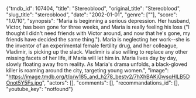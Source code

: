 {"tmdb_id": 107404, "title": "Stereoblood", "original_title": "Stereoblood", "slug_title": "stereoblood", "date": "2002-01-01", "genre": [""], "score": "1.0/10", "synopsis": "Maria is beginning a serious depression. Her husband, Victor, has been gone for three weeks, and Maria is really feeling his loss (\"I thought I didn't need friends with Victor around, and now that he's gone, my friends have decided the same thing.\"). Maria is neglecting her work--she is the inventor of an experimental female fertility drug, and her colleague, Vladimir, is picking up the slack. Vladimir is also willing to replace any other missing facets of her life, if Maria will let him in. Maria lives day by day, slowly floating away from reality. As Maria's drama unfolds, a black-gloved killer is roaming around the city, targeting young women.", "image": "https://image.tmdb.org/t/p/w185_and_h278_bestv2/7hXhBAKjGwsqHlLB5DOnot5Y5Fs.jpg", "actors": [], "comments": [], "recommandations_id": [], "youtube_key": "notfound"}